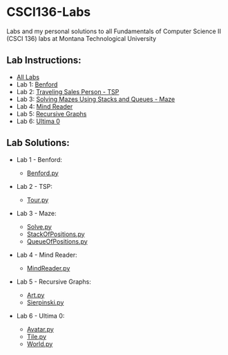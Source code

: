 # CSCI136-Labs
Labs and my personal solutions to all Fundamentals of Computer Science II (CSCI 136) labs at Montana Technological University

## Lab Instructions:
- [All Labs](LabInstructions)
- Lab 1: [Benford](LabInstructions/CSCI136FundamentalsOfCS2-2023-01-11-Assignment1-Benford-rev2.pdf)
- Lab 2: [Traveling Sales Person - TSP](LabInstructions/CSCI136FundamentalsOfCS2-2023-01-18-Assignment2-TSP.pdf)
- Lab 3: [Solving Mazes Using Stacks and Queues - Maze](LabInstructions/CSCI136FundamentalsOfCS2-2023-01-28-Assignment3-Mazes-b.pdf)
- Lab 4: [Mind Reader](LabInstructions/CSCI136FundamentalsOfCS2-2023-02-08-Assignment4-MindReader.pdf)
- Lab 5: [Recursive Graphs](LabInstructions/CSCI136FundamentalsOfCS2-2023-02-15-Assignment5-Sierpinski.pdf)
- Lab 6: [Ultima 0](LabInstructions/CSCI136FundamentalsOfCS2-2023-02-24-Assignment6-Ultimat0.pdf)

## Lab Solutions:
- Lab 1 - Benford:
  - [Benford.py](01-Benford/Benford.py)
  
- Lab 2 - TSP:
  - [Tour.py](02-TSP/Tour.py)
  
- Lab 3 - Maze:
  - [Solve.py](03-Maze/Solve.py)
  - [StackOfPositions.py](03-Maze/StackOfPositions.py)
  - [QueueOfPositions.py](03-Maze/QueueOfPositions.py)

- Lab 4 - Mind Reader:
  - [MindReader.py](04-MindReader/MindReader.py)
  
- Lab 5 - Recursive Graphs:
  - [Art.py](05-RecursiveGraphs/Art.py)
  - [Sierpinski.py](05-RecursiveGraphs/Sierpinski.py)
  
- Lab 6 - Ultima 0:
  - [Avatar.py](06-Ultima0/Avatar.py)
  - [Tile.py](06-Ultima0/Tile.py)
  - [World.py](06-Ultima0/World.py)

